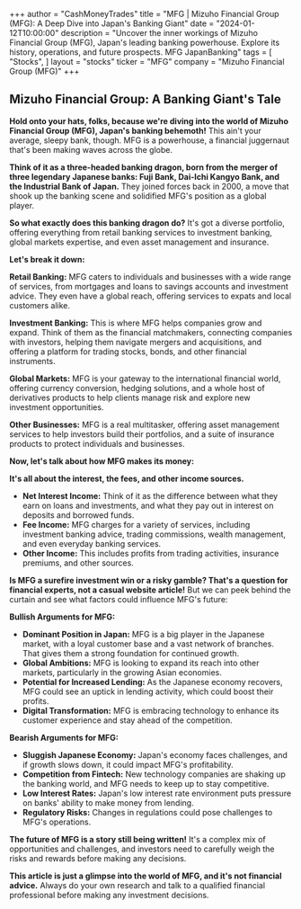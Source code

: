 +++
author = "CashMoneyTrades"
title = "MFG |  Mizuho Financial Group (MFG): A Deep Dive into Japan's Banking Giant"
date = "2024-01-12T10:00:00"
description = "Uncover the inner workings of Mizuho Financial Group (MFG), Japan's leading banking powerhouse. Explore its history, operations, and future prospects. MFG JapanBanking"
tags = [
"Stocks",
]
layout = "stocks"
ticker = "MFG"
company = "Mizuho Financial Group (MFG)"
+++
        


## Mizuho Financial Group: A Banking Giant's Tale 

**Hold onto your hats, folks, because we're diving into the world of Mizuho Financial Group (MFG), Japan's banking behemoth!** This ain't your average, sleepy bank, though. MFG is a powerhouse, a financial juggernaut that's been making waves across the globe.

**Think of it as a three-headed banking dragon, born from the merger of three legendary Japanese banks: Fuji Bank, Dai-Ichi Kangyo Bank, and the Industrial Bank of Japan.** They joined forces back in 2000, a move that shook up the banking scene and solidified MFG's position as a global player. 

**So what exactly does this banking dragon do?** It's got a diverse portfolio, offering everything from retail banking services to investment banking, global markets expertise, and even asset management and insurance. 

**Let's break it down:**

**Retail Banking:** MFG caters to individuals and businesses with a wide range of services, from mortgages and loans to savings accounts and investment advice. They even have a global reach, offering services to expats and local customers alike.

**Investment Banking:**  This is where MFG helps companies grow and expand. Think of them as the financial matchmakers, connecting companies with investors, helping them navigate mergers and acquisitions, and offering a platform for trading stocks, bonds, and other financial instruments.

**Global Markets:**  MFG is your gateway to the international financial world, offering currency conversion, hedging solutions, and a whole host of derivatives products to help clients manage risk and explore new investment opportunities. 

**Other Businesses:**  MFG is a real multitasker, offering asset management services to help investors build their portfolios, and a suite of insurance products to protect individuals and businesses.

**Now, let's talk about how MFG makes its money:**

**It's all about the interest, the fees, and other income sources.** 

* **Net Interest Income:** Think of it as the difference between what they earn on loans and investments, and what they pay out in interest on deposits and borrowed funds. 
* **Fee Income:** MFG charges for a variety of services, including investment banking advice, trading commissions, wealth management, and even everyday banking services. 
* **Other Income:** This includes profits from trading activities, insurance premiums, and other sources.

**Is MFG a surefire investment win or a risky gamble?  That's a question for financial experts, not a casual website article!**  But we can peek behind the curtain and see what factors could influence MFG's future:

**Bullish Arguments for MFG:**

* **Dominant Position in Japan:** MFG is a big player in the Japanese market, with a loyal customer base and a vast network of branches. That gives them a strong foundation for continued growth.
* **Global Ambitions:** MFG is looking to expand its reach into other markets, particularly in the growing Asian economies. 
* **Potential for Increased Lending:**  As the Japanese economy recovers, MFG could see an uptick in lending activity, which could boost their profits.
* **Digital Transformation:** MFG is embracing technology to enhance its customer experience and stay ahead of the competition.

**Bearish Arguments for MFG:**

* **Sluggish Japanese Economy:** Japan's economy faces challenges, and if growth slows down, it could impact MFG's profitability.
* **Competition from Fintech:**  New technology companies are shaking up the banking world, and MFG needs to keep up to stay competitive.
* **Low Interest Rates:** Japan's low interest rate environment puts pressure on banks' ability to make money from lending. 
* **Regulatory Risks:**  Changes in regulations could pose challenges to MFG's operations.

**The future of MFG is a story still being written!**  It's a complex mix of opportunities and challenges, and investors need to carefully weigh the risks and rewards before making any decisions. 

**This article is just a glimpse into the world of MFG, and it's not financial advice.** Always do your own research and talk to a qualified financial professional before making any investment decisions. 

        